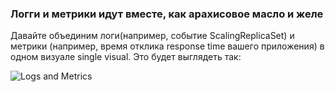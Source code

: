 ###  Логги и метрики идут вместе, как арахисовое масло и желе
Давайте объединим логи(например, событие ScalingReplicaSet) и метрики (например, время отклика response time вашего приложения) в одном визуале single visual. Это будет выглядеть так:

![Logs and Metrics](https://user-images.githubusercontent.com/25182304/44862972-e0dd7500-ac49-11e8-9c8d-1de6bc395a49.png)

